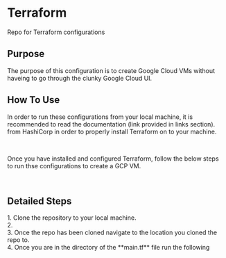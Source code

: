 # Terraform
Repo for Terraform configurations


<h2>Purpose</h2>
<p>The purpose of this configuration is to create Google Cloud VMs without haveing to go through the clunky Google Cloud UI.</p>

<h2> How To Use </h2>
<p> In order to run these configurations from your local machine, it is recommended to read the documentation (link provided in links section). from HashiCorp in order to properly install Terraform on to your machine.</p>
<br/>
<p>Once you have installed and configured Terraform, follow the below steps to run thse configurations to create a GCP VM.</p>
<br/>
<h2> Detailed Steps </h2>
1. Clone the repository to your local machine.
<br/>
2.
<br/>
3. Once the repo has been cloned navigate to the location you cloned the repo to.
<br/>
4. Once you are in the directory of the **main.tf** file run the following










  
